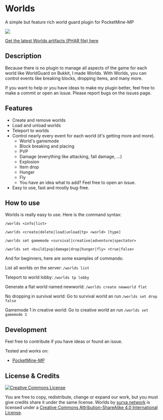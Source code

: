 # Worlds
A simple but feature rich world guard plugin for PocketMine-MP

![](https://poggit.pmmp.io/ci.badge/survanetwork/Worlds/Worlds)

[Get the latest Worlds artifacts (PHAR file) here](https://poggit.pmmp.io/ci/survanetwork/Worlds/Worlds)

## Description
Because there is no plugin to manage all aspects of the game for each world like WorldGuard on Bukkit, I made Worlds.
With Worlds, you can control events like breaking blocks, dropping items, and many more.

If you want to help or you have ideas to make my plugin better, feel free to make a commit or open an issue.
Please report bugs on the issues page.

## Features
- Create and remove worlds
- Load and unload worlds
- Teleport to worlds
- Control nearly every event for each world (it's getting more and more).
    - World's gamemode
    - Block breaking and placing
    - PVP
    - Damage (everything like attacking, fall damage, ...)
    - Explosion
    - Item drop
    - Hunger
    - Fly
    - You have an idea what to add? Feel free to open an issue.
- Easy to use, fast and mostly bug-free.

## How to use
Worlds is really easy to use. Here is the command syntax:

`/worlds <info|list>`

`/worlds <create|delete|load|unload|tp> <world> [type]`

`/worlds set gamemode <survival|creative|adventure|spectator>`

`/worlds set <build|pvp|damage|drop|hunger|fly> <true|false>`

And for beginners, here are some examples of commands:

List all worlds on the server: `/worlds list`

Teleport to world lobby: `/worlds tp lobby`

Generate a flat world named newworld: `/worlds create newworld flat`

No dropping in survival world: Go to survival world an run `/worlds set drop false`

Gamemode 1 in creative world: Go to creative world an run `/worlds set gamemode 1`


## Development

Feel free to contribute if you have ideas or found an issue.

Tested and works on:

- [PocketMine-MP](https://github.com/pmmp/PocketMine-MP)

## License & Credits
[![Creative Commons License](https://i.creativecommons.org/l/by-sa/4.0/88x31.png)](http://creativecommons.org/licenses/by-sa/4.0/)

You are free to copy, redistribute, change or expand our work, but you must give credits share it under the same license.
Worlds by [surva network](https://github.com/survanetwork/Worlds) is licensed under a [Creative Commons Attribution-ShareAlike 4.0 International License](http://creativecommons.org/licenses/by-sa/4.0/).
